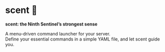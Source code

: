 # scent 👃

**scent: the Ninth Sentinel’s strongest sense**

A menu-driven command launcher for your server.  
Define your essential commands in a simple YAML file, and let scent guide you.

